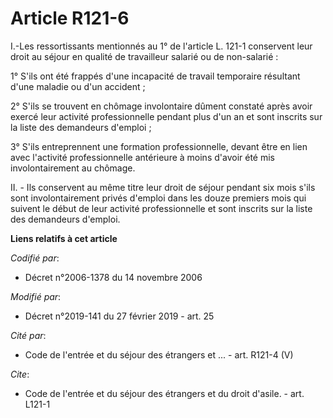 # Article R121-6

I.-Les ressortissants mentionnés au 1° de l'article L. 121-1 conservent leur droit au séjour en qualité de travailleur
salarié ou de non-salarié :

1° S'ils ont été frappés d'une incapacité de travail temporaire résultant d'une maladie ou d'un accident ;

2° S'ils se trouvent en chômage involontaire dûment constaté après avoir exercé leur activité professionnelle pendant plus
d'un an et sont inscrits sur la liste des demandeurs d'emploi ;

3° S'ils entreprennent une formation professionnelle, devant être en lien avec l'activité professionnelle antérieure à moins
d'avoir été mis involontairement au chômage.

II. - Ils conservent au même titre leur droit de séjour pendant six mois s'ils sont involontairement privés d'emploi dans les
douze premiers mois qui suivent le début de leur activité professionnelle et sont inscrits sur la liste des demandeurs
d'emploi.

**Liens relatifs à cet article**

_Codifié par_:

  - Décret n°2006-1378 du 14 novembre 2006

_Modifié par_:

  - Décret n°2019-141 du 27 février 2019 - art. 25

_Cité par_:

  - Code de l'entrée et du séjour des étrangers et ... - art. R121-4 (V)

_Cite_:

  - Code de l'entrée et du séjour des étrangers et du droit d'asile. - art. L121-1
